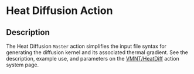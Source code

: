 # Heat Diffusion Action

## Description

The Heat Diffusion `Master` action simplifies the input file syntax for generating the diffusion kernel 
and its associated thermal gradient. See the description, example use, and parameters on the [VMNT/HeatDiff](syntax/Beaver/VMNT/HeatDiff/index.md) action system page.

